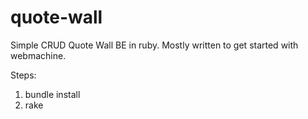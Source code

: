 quote-wall
==========

Simple CRUD Quote Wall BE in ruby. Mostly written to get started with webmachine.

Steps:

1. bundle install
2. rake

